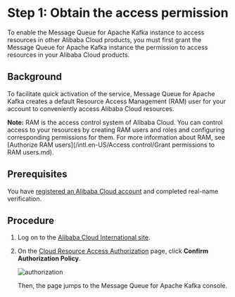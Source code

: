 # Step 1: Obtain the access permission

To enable the Message Queue for Apache Kafka instance to access resources in other Alibaba Cloud products, you must first grant the Message Queue for Apache Kafka instance the permission to access resources in your Alibaba Cloud products.

## Background

To facilitate quick activation of the service, Message Queue for Apache Kafka creates a default Resource Access Management \(RAM\) user for your account to conveniently access Alibaba Cloud resources.

**Note:** RAM is the access control system of Alibaba Cloud. You can control access to your resources by creating RAM users and roles and configuring corresponding permissions for them. For more information about RAM, see [Authorize RAM users](/intl.en-US/Access control/Grant permissions to RAM users.md).

## Prerequisites

You have [registered an Alibaba Cloud account](https://account.alibabacloud.com/register/intl_register.htm) and completed real-name verification.

## Procedure

1.  Log on to the [Alibaba Cloud International site](https://cn.aliyun.com/).
2.  On the [Cloud Resource Access Authorization](https://ram.console.aliyun.com/#/role/authorize?request=%7B%22Requests%22%3A%20%7B%22request1%22%3A%20%7B%22RoleName%22%3A%20%22AliyunKafkaDefaultRole%22%2C%20%22TemplateId%22%3A%20%22DefaultRole%22%7D%7D%2C%20%22ReturnUrl%22%3A%20%22https%3A//kafka.console.aliyun.com/%22%2C%20%22Service%22%3A%20%22Kafka%22%7D) page, click **Confirm Authorization Policy**.

    ![authorization](https://static-aliyun-doc.oss-cn-hangzhou.aliyuncs.com/assets/img/en-US/4437871951/p53126.png)

    Then, the page jumps to the Message Queue for Apache Kafka console.


